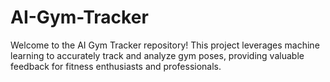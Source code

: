 # AI-Gym-Tracker
Welcome to the AI Gym Tracker repository! This project leverages machine learning to accurately track and analyze gym poses, providing valuable feedback for fitness enthusiasts and professionals.

